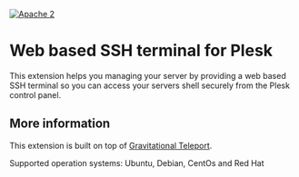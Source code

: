 [![Apache 2](http://img.shields.io/badge/license-Apache%202-blue.svg)](http://www.apache.org/licenses/LICENSE-2.0)

# Web based SSH terminal for Plesk
This extension helps you managing your server by providing a web based SSH terminal so you can access your servers shell securely from the Plesk control panel.

## More information
This extension is built on top of [Gravitational Teleport](https://github.com/gravitational/teleport).

Supported operation systems: Ubuntu, Debian, CentOs and Red Hat
